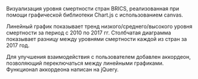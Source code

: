Визуализация уровня смертности стран BRICS,
реализованная при помощи графической библиотеки Chart.js с использованием canvas.

Линейный график показывает тренд низкого/среднего/высокого уровня смертности за период с 2010 по 2017 гг.
Столбчатая диаграмма показывает разницу между уровнями смертности каждой из стран за 2017 год.

Для улучшения взаимодействия с пользователем добавлен аккордеон, позволяющий переключаться между линейными графиками.
Функционал аккордеона написан на jQuery.

